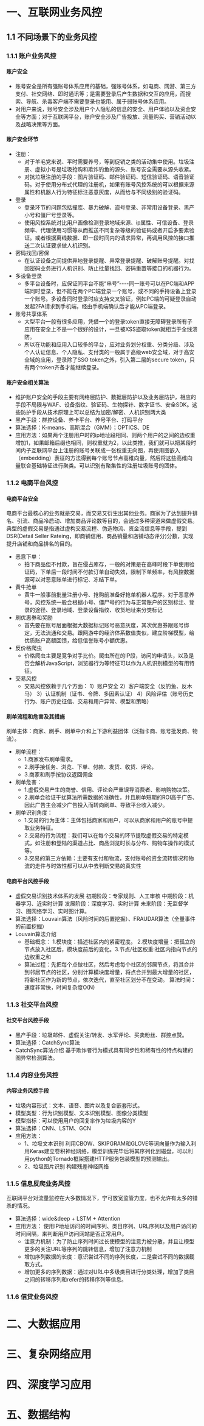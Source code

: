 # 一、互联网业务风控
## 1.1 不同场景下的业务风控
### 1.1.1 账户业务风控

#### 账户安全
- 账号安全是所有强账号体系应用的基础，强账号体系，如电商、网游、第三方支付、社交网络、即时通讯等；是需要登录后产生数据和交互的应用，而搜索、导航、杀毒客户端不需要登录也能用、属于弱账号体系应用。
- 对用户来说，账号安全涉及用户个人隐私的信息的安全、用户体验以及资金安全等方面；对于互联网平台，账户安全涉及广告投放、流量购买、营销活动以及战略决策等方面。
#### 账户安全环节
- 注册：
  - 对于羊毛党来说、平时需要养号，等到促销之类的活动集中使用。垃圾注册、虚拟小号是垃圾抢购和欺诈钓鱼的源头、账号安全需要从源头收紧。
  - 对抗垃圾注册的手段：图片验证码、邮件验证码、短信验证码、语音验证码。对于使用分布式代理的注册机，如果有账号风控系统的可以根据来源属性和机器人行为特征标注恶意灰度，从而给与不同级别的验证码。
- 登录
  - 登录环节的问题包括撞库、暴力破解、盗号登录、非常用设备登录、黑产小号和僵尸号登录等。
  - 使用风控系统对比用户画像检测登录地域来源、ip属性、可信设备、登录频率、代理使用习惯等从而推送不同复杂等级的验证码或者开启多要素验证。或者根据离线数据、即一段时间内的请求异常，再调用风控的接口推送二次认证要求做人机识别。
- 密码找回/密保
  - 在认证设备之间提供异地登录提醒、异常登录提醒、破解账号提醒。对找回密码业务进行人机识别、防止批量找回、密码重置等接口的机器行为。
- 多设备登录
  -  多平台设备时，应保证同平台不能“串号”----同一账号可以在PC端和APP端同时登录，但不能在两个PC端登录一个账号，或不同的手持设备上登录一个账号。多设备同时登录时应支持交叉验证，例如PC端的可疑登录自动发起2FA请求到手机端，经由手机端确认后才能从PC端登录。
- 账号共享体系
  -  大型平台一般有很多应用，凭借一个的登录token直接无障碍登录所有子应用在安全上不是一个很好的设计，一旦被XSS盗取token就相当于全线溃防。
  - 所以在功能和应用入口较多的平台，应对业务划分权重、分类分级、涉及个人认证信息、个人隐私、支付类的一般属于高级web安全域，对于高安全域的应用，登录除了SSO token之外，引入第二层的secure token，只有两个token齐备才能继续登录。
#### 账户安全相关算法
- 维护账户安全的手段主要有网络层防护、数据层防护以及业务层防护，相应的手段不局限与WAF、设备指纹、验证码、生物探针、数字证书、安全SDK。这些防护手段从技术原理上可以总结为加密/解密、人机识别两大类
- 黑产手段：群控设备、养卡平台、养号平台、打码平台
- 算法选择：K-means、高斯混合（GMM）；OPTICS、DE
- 应用方法：如果两个注册用户时的ip地址段相同、则两个用户的之间的边权重增加1，如果邮箱后缀也相同，则权重就为2，以此类推，我们就可以把某段时间内子互联网平台上注册的账号关联成一张权重无向图，再使用图嵌入（embedding）表征的方法得到每个账号节点高维向量，然后将这些高维向量联合基础特征进行聚类。可以识别有聚集性的注册垃圾账号的团体。

### 1.1.2 电商平台风控
#### 电商平台安全
电商平台最核心的业务就是交易，而交易又衍生出其他业务。商家为了达到提升排名、引流、商品冷启动、增加商品评论数等目的，会通过多种渠道来做虚假交易。典型的虚假交易是指通过虚构交易流程、伪造物流、资金流信息等手段，提到DSR(Detail Seller Rateing，即商铺信用、商品销量和店铺动态评分)分数，实现提升店铺和商品排名的目的。
- 恶意下单：
  - 拍下商品但不付款，旨在侵占库存，一般的对策是在高峰时段下单使用验证码，下单后一段时间不付款订单自动失效，限制下单频率，有风控数据源可以对恶意账单进行标记、冻结下单。
- 黄牛抢单
  - 黄牛一般事前批量注册小号、抢购前准备好抢单机器人程序。对于恶意养号，风控系统一般会根据小号、僵尸号的行为与正常账户的区别标注、登录的途径、登录地域、登录设备指纹、收货地址来分类标记
- 刷优惠券和奖励
  - 首先要在账号层面根据大数据标记账号恶意灰度，其次优惠券跟账号绑定，无法流通和交易。跟网游中的经济体系数值类似，建立阶梯模型，给优质账户高额回馈，给低信誉账号小额优惠。
- 反价格爬虫
  - 价格爬虫主要是竞争对手比价。爬虫所在的IP段，访问的申请头，以及是否会解析JavaScript，浏览器行为等特征可以作为人机识别模型的有用特征。
- 交易风控
  - 交易风控依赖于几个方面：
   1）账户安全 
   2）客户端安全（反钓鱼、反木马）
   3）认证机制（证书、令牌、多因素认证）
   4）风险评估（账号历史行为、账户历史征信、交易和用户异常、模型和策略）


#### 刷单流程和危害及其措施
刷单主体：商家、刷手、刷单中介和上下游利益团体（泛指卡商、账号批发商、物流）。
- 刷单流程：
  - 1.商家发布刷单需求。
  - 2.刷手接任务、浏览、下单、付款、发货、收货、评论。
  - 3.商家和刷手按协议返回佣金
- 刷单危害：
  - 1.虚假交易产生的商誉、信用、评论会严重误导消费者、影响购物决策。
  - 2.刷单会验证干扰算法所需数据的准确性，并且刷单短期的ROI高于广告、因此广告主会减少广告投入而转向刷单、导致平台收入减少。
- 刷单识别角度：
  - 1.交易的行为主体：主体包括商家和用户，可以从商家和用户的账号中提取业务特征。
  - 2.交易的行为流程：我们可以在每个交易的环节提取虚假交易的特定模式，如注册和登陆的渠道占比、商品浏览时长与分布、购物车操作的模式等。
  - 3.交易的第三方依赖：主要有支付和物流，支付账号的资金流转情况和物流的走件与时效性都可以从中去判断交易的真实性


#### 电商平台风控手段
- 虚假交易识别技术体系的发展
初期阶段：专家规则、人工审核
中期阶段：机器学习、近实时计算
发展阶段：深度学习、实时计算
未来阶段：无监督学习、图网络学习、实时图计算。
- 算法选择：Louvain算法（风险时间的后置挖掘）、FRAUDAR算法（全量事件的前置挖掘）
- Louvain算法介绍
  - 基础概念：
  1.模块度：描述社区内的紧密程度。
  2.模块度增量：把孤立的节点放入社区后，模块度前后的变化。3.节点/社区权重:社区内指向节点的边权重之和
  - 算法过程：先把每个点做社区，然后考虑每个社区的邻居节点，将其合并到邻居节点的社区，分别计算模块度增量，将点合并到最大增量的社区，将新社区作为新的节点，依次迭代，直至社区划分不在变动。
算法时间：速度非常快，时间复杂度O(N)

### 1.1.3 社交平台风控
#### 社交平台风控手段
- 黑产手段：垃圾邮件、虚假关注/转发、水军评论、买卖粉丝、群控点赞。
- 算法选择：CatchSync算法
- CatchSync算法介绍
基于欺诈者行为模式具有同步性和稀有性的特点构建的图异常检测算法。

### 1.1.4 内容业务风控
#### 内容业务风控手段
- 垃圾内容形式：文本、语音、图片以及复合嵌套形式。
- 模型类型：行为识别模型、文本识别模型、图像分类模型
- 模型指标：可以使用用户的回复率作为垃圾内容的Y
- 算法选择：CNN、LSTM、GCN
- 应用方法：
  - 1、垃圾文本识别
    利用CBOW、SKIPGRAM和GLOVE等词向量作为输入利用Keras建立卷积神经网络，模型训练完毕后将其序列化到磁盘，可以利用python的Tornado框架搭建HTTP服务包装模型的预测输出。
  - 2、垃圾图片识别
    构建残差神经网络
### 1.1.5 信息反爬业务风控
互联网平台对流量监控在大多数情况下，宁可放宽监管力度，也不允许有太多的错杀的情况。
- 算法选择：wide&deep + LSTM + Attention
- 应用方法：
使用IP地址访问的时间序列、类目序列、URL序列以及用户访问的时间间隔，来判断用户访问网站是否正常用户。
  - 注意力机制：为了防止序列时间过长使模型的注意力被分散，并且让模型更多的关注URL等序列的跳转信息，增加了注意力机制
  - 增加序列数据的长度：意识尝试不同的序列长度，二是尝试不同的数据截取方式。
  - 增加更多的序列数据：通过对URL中多级类目进行分类处理，增加了类目之间的转移序列和refer的转移序列等信息。 
### 1.1.6 信贷业务风控

# 二、大数据应用
# 三、复杂网络应用
# 四、深度学习应用
# 五、数据结构

